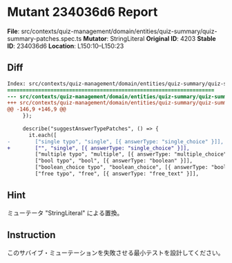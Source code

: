 # Mutant 234036d6 Report

**File**: src/contexts/quiz-management/domain/entities/quiz-summary/quiz-summary-patches.spec.ts
**Mutator**: StringLiteral
**Original ID**: 4203
**Stable ID**: 234036d6
**Location**: L150:10–L150:23

## Diff

```diff
Index: src/contexts/quiz-management/domain/entities/quiz-summary/quiz-summary-patches.spec.ts
===================================================================
--- src/contexts/quiz-management/domain/entities/quiz-summary/quiz-summary-patches.spec.ts	original
+++ src/contexts/quiz-management/domain/entities/quiz-summary/quiz-summary-patches.spec.ts	mutated #4203
@@ -146,9 +146,9 @@
     });
 
     describe("suggestAnswerTypePatches", () => {
       it.each([
-        ["single typo", "single", [{ answerType: "single_choice" }]],
+        ["", "single", [{ answerType: "single_choice" }]],
         ["multiple typo", "multiple", [{ answerType: "multiple_choice" }]],
         ["bool typo", "bool", [{ answerType: "boolean" }]],
         ["boolean_choice typo", "boolean_choice", [{ answerType: "boolean" }]],
         ["free typo", "free", [{ answerType: "free_text" }]],
```

## Hint

ミューテータ "StringLiteral" による置換。

## Instruction

このサバイブ・ミューテーションを失敗させる最小テストを設計してください。

